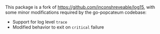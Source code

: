 This package is a fork of https://github.com/inconshreveable/log15, with some
minor modifications required by the go-popcateum codebase:

 * Support for log level `trace`
 * Modified behavior to exit on `critical` failure
